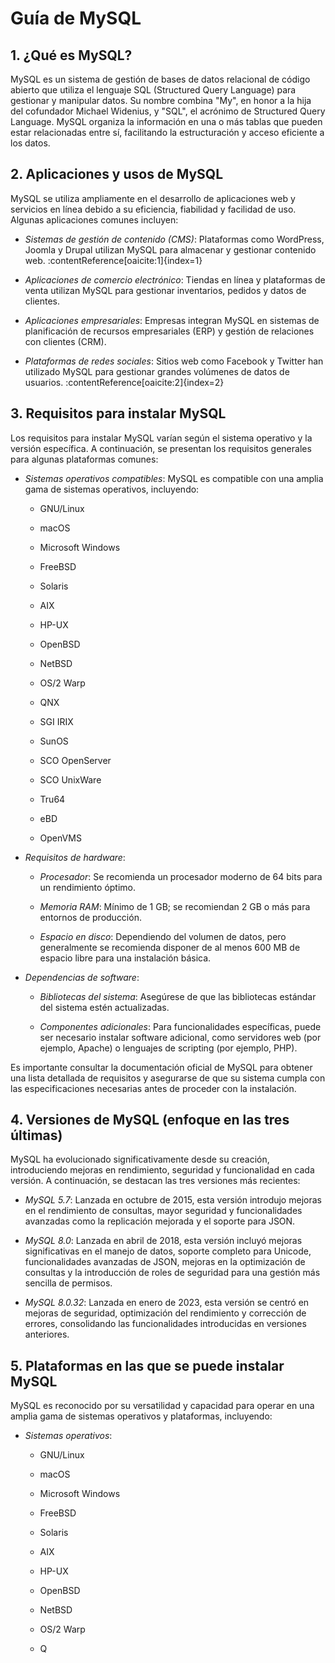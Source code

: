 # Guía de MySQL

## 1. ¿Qué es MySQL?

MySQL es un sistema de gestión de bases de datos relacional de código abierto que utiliza el lenguaje SQL (Structured Query Language) para gestionar y manipular datos. Su nombre combina "My", en honor a la hija del cofundador Michael Widenius, y "SQL", el acrónimo de Structured Query Language. MySQL organiza la información en una o más tablas que pueden estar relacionadas entre sí, facilitando la estructuración y acceso eficiente a los datos.


## 2. Aplicaciones y usos de MySQL

MySQL se utiliza ampliamente en el desarrollo de aplicaciones web y servicios en línea debido a su eficiencia, fiabilidad y facilidad de uso. Algunas aplicaciones comunes incluyen:

- *Sistemas de gestión de contenido (CMS)*: Plataformas como WordPress, Joomla y Drupal utilizan MySQL para almacenar y gestionar contenido web. :contentReference[oaicite:1]{index=1}

- *Aplicaciones de comercio electrónico*: Tiendas en línea y plataformas de venta utilizan MySQL para gestionar inventarios, pedidos y datos de clientes.

- *Aplicaciones empresariales*: Empresas integran MySQL en sistemas de planificación de recursos empresariales (ERP) y gestión de relaciones con clientes (CRM).

- *Plataformas de redes sociales*: Sitios web como Facebook y Twitter han utilizado MySQL para gestionar grandes volúmenes de datos de usuarios. :contentReference[oaicite:2]{index=2}

## 3. Requisitos para instalar MySQL

Los requisitos para instalar MySQL varían según el sistema operativo y la versión específica. A continuación, se presentan los requisitos generales para algunas plataformas comunes:

- *Sistemas operativos compatibles*: MySQL es compatible con una amplia gama de sistemas operativos, incluyendo:

  - GNU/Linux

  - macOS

  - Microsoft Windows

  - FreeBSD

  - Solaris

  - AIX

  - HP-UX

  - OpenBSD

  - NetBSD

  - OS/2 Warp

  - QNX

  - SGI IRIX

  - SunOS

  - SCO OpenServer

  - SCO UnixWare

  - Tru64

  - eBD

  - OpenVMS


- *Requisitos de hardware*:

  - *Procesador*: Se recomienda un procesador moderno de 64 bits para un rendimiento óptimo.

  - *Memoria RAM*: Mínimo de 1 GB; se recomiendan 2 GB o más para entornos de producción.

  - *Espacio en disco*: Dependiendo del volumen de datos, pero generalmente se recomienda disponer de al menos 600 MB de espacio libre para una instalación básica.

- *Dependencias de software*:

  - *Bibliotecas del sistema*: Asegúrese de que las bibliotecas estándar del sistema estén actualizadas.

  - *Componentes adicionales*: Para funcionalidades específicas, puede ser necesario instalar software adicional, como servidores web (por ejemplo, Apache) o lenguajes de scripting (por ejemplo, PHP).

Es importante consultar la documentación oficial de MySQL para obtener una lista detallada de requisitos y asegurarse de que su sistema cumpla con las especificaciones necesarias antes de proceder con la instalación.

## 4. Versiones de MySQL (enfoque en las tres últimas)

MySQL ha evolucionado significativamente desde su creación, introduciendo mejoras en rendimiento, seguridad y funcionalidad en cada versión. A continuación, se destacan las tres versiones más recientes:

- *MySQL 5.7*: Lanzada en octubre de 2015, esta versión introdujo mejoras en el rendimiento de consultas, mayor seguridad y funcionalidades avanzadas como la replicación mejorada y el soporte para JSON. 

- *MySQL 8.0*: Lanzada en abril de 2018, esta versión incluyó mejoras significativas en el manejo de datos, soporte completo para Unicode, funcionalidades avanzadas de JSON, mejoras en la optimización de consultas y la introducción de roles de seguridad para una gestión más sencilla de permisos.

- *MySQL 8.0.32*: Lanzada en enero de 2023, esta versión se centró en mejoras de seguridad, optimización del rendimiento y corrección de errores, consolidando las funcionalidades introducidas en versiones anteriores.


## 5. Plataformas en las que se puede instalar MySQL

MySQL es reconocido por su versatilidad y capacidad para operar en una amplia gama de sistemas operativos y plataformas, incluyendo:

- *Sistemas operativos*:

  - GNU/Linux

  - macOS

  - Microsoft Windows

  - FreeBSD

  - Solaris

  - AIX

  - HP-UX

  - OpenBSD

  - NetBSD

  - OS/2 Warp

  - Q